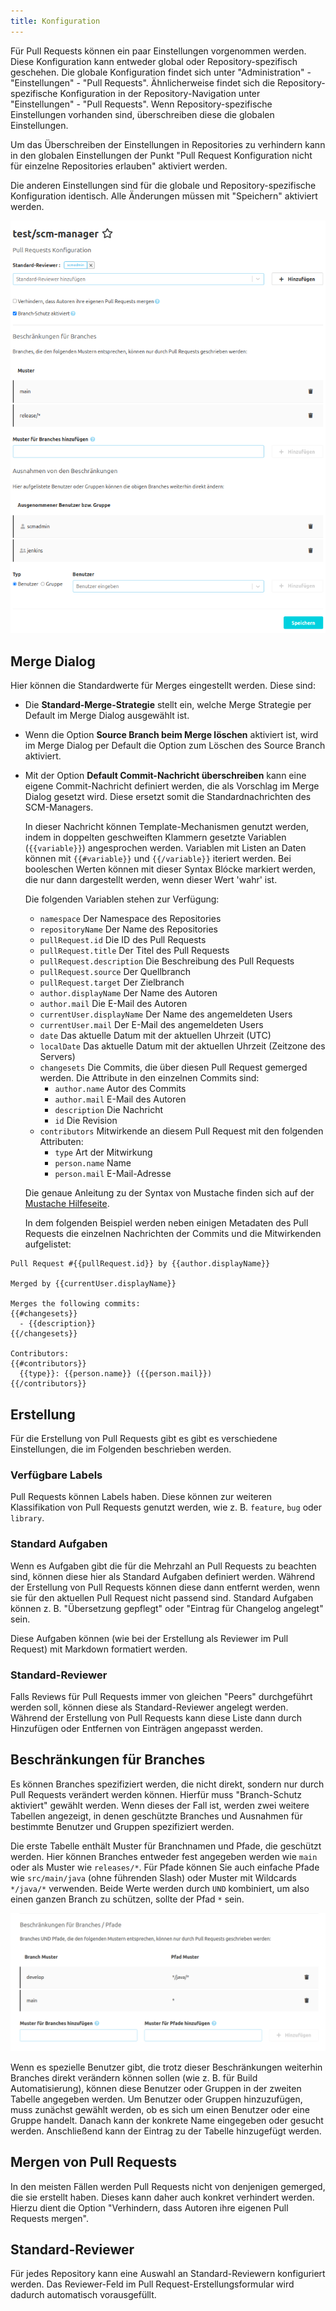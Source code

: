 ```yaml
---
title: Konfiguration
---
```


Für Pull Requests können ein paar Einstellungen vorgenommen werden.
Diese Konfiguration kann entweder global oder Repository-spezifisch geschehen. Die globale Konfiguration
findet sich unter "Administration" - "Einstellungen" - "Pull Requests". Ähnlicherweise findet sich die
Repository-spezifische Konfiguration in der Repository-Navigation unter "Einstellungen" - "Pull Requests".
Wenn Repository-spezifische Einstellungen vorhanden sind, überschreiben diese die globalen Einstellungen.

Um das Überschreiben der Einstellungen in Repositories zu verhindern kann in den globalen Einstellungen der
Punkt "Pull Request Konfiguration nicht für einzelne Repositories erlauben" aktiviert werden.

Die anderen Einstellungen sind für die globale und Repository-spezifische Konfiguration identisch.
Alle Änderungen müssen mit "Speichern" aktiviert werden.

![Konfiguration für Pull Requests](assets/pull_request_configuration.png)

## Merge Dialog

Hier können die Standardwerte für Merges eingestellt werden. Diese sind:

  - Die **Standard-Merge-Strategie** stellt ein, welche Merge Strategie per Default im Merge Dialog ausgewählt ist.
  - Wenn die Option **Source Branch beim Merge löschen** aktiviert ist, wird im Merge Dialog per Default die Option
    zum Löschen des Source Branch aktiviert.
  - Mit der Option **Default Commit-Nachricht überschreiben** kann eine eigene Commit-Nachricht definiert werden, die
    als Vorschlag im Merge Dialog gesetzt wird. Diese ersetzt somit die Standardnachrichten des SCM-Managers.
    
    In dieser Nachricht können Template-Mechanismen genutzt werden, indem in doppelten geschweiften Klammern gesetzte
    Variablen (`{{variable}}`) angesprochen werden. Variablen mit Listen an Daten können mit `{{#variable}}` und
    `{{/variable}}` iteriert werden. Bei booleschen Werten können mit dieser Syntax Blócke markiert werden, die nur
    dann dargestellt werden, wenn dieser Wert 'wahr' ist.
    
    Die folgenden Variablen stehen zur Verfügung:
    - `namespace` Der Namespace des Repositories
    - `repositoryName` Der Name des Repositories
    - `pullRequest.id` Die ID des Pull Requests
    - `pullRequest.title` Der Titel des Pull Requests
    - `pullRequest.description` Die Beschreibung des Pull Requests
    - `pullRequest.source` Der Quellbranch
    - `pullRequest.target` Der Zielbranch
    - `author.displayName` Der Name des Autoren
    - `author.mail` Die E-Mail des Autoren
    - `currentUser.displayName` Der Name des angemeldeten Users
    - `currentUser.mail` Der E-Mail des angemeldeten Users
    - `date` Das aktuelle Datum mit der aktuellen Uhrzeit (UTC)
    - `localDate` Das aktuelle Datum mit der aktuellen Uhrzeit (Zeitzone des Servers)
    - `changesets` Die Commits, die über diesen Pull Request gemerged werden. Die Attribute in den einzelnen Commits sind:
      - `author.name` Autor des Commits
      - `author.mail` E-Mail des Autoren
      - `description` Die Nachricht
      - `id` Die Revision
    - `contributors` Mitwirkende an diesem Pull Request mit den folgenden Attributen:
      - `type` Art der Mitwirkung
      - `person.name` Name
      - `person.mail` E-Mail-Adresse
    
    Die genaue Anleitung zu der Syntax von Mustache finden sich auf der [Mustache Hilfeseite](https://mustache.github.io/).
    
    In dem folgenden Beispiel werden neben einigen Metadaten des Pull Requests die einzelnen Nachrichten der Commits und
    die Mitwirkenden aufgelistet:
    
```
Pull Request #{{pullRequest.id}} by {{author.displayName}}

Merged by {{currentUser.displayName}}

Merges the following commits:
{{#changesets}}
  - {{description}}
{{/changesets}}

Contributors:
{{#contributors}}
  {{type}}: {{person.name}} ({{person.mail}})
{{/contributors}}
```

## Erstellung

Für die Erstellung von Pull Requests gibt es gibt es verschiedene Einstellungen, die im Folgenden beschrieben werden.

### Verfügbare Labels

Pull Requests können Labels haben. Diese können zur weiteren Klassifikation von Pull Requests genutzt werden,
wie z. B. `feature`, `bug`  oder `library`.

### Standard Aufgaben

Wenn es Aufgaben gibt die für die Mehrzahl an Pull Requests zu beachten sind, können diese
hier als Standard Aufgaben definiert werden. Während der Erstellung von Pull Requests können
diese dann entfernt werden, wenn sie für den aktuellen Pull Request nicht passend sind.
Standard Aufgaben können z. B. "Übersetzung gepflegt" oder "Eintrag für Changelog angelegt" sein.

Diese Aufgaben können (wie bei der Erstellung als Reviewer im Pull Request) mit Markdown formatiert werden.

### Standard-Reviewer

Falls Reviews für Pull Requests immer von gleichen "Peers" durchgeführt werden soll, können diese
als Standard-Reviewer angelegt werden. Während der Erstellung von Pull Requests kann diese Liste dann
durch Hinzufügen oder Entfernen von Einträgen angepasst werden.

## Beschränkungen für Branches

Es können Branches spezifiziert werden, die nicht direkt, sondern nur durch Pull Requests verändert werden können.
Hierfür muss "Branch-Schutz aktiviert" gewählt werden. Wenn dieses der Fall ist, werden zwei weitere Tabellen
angezeigt, in denen geschützte Branches und Ausnahmen für bestimmte Benutzer und Gruppen spezifiziert werden.

Die erste Tabelle enthält Muster für Branchnamen und Pfade, die geschützt werden. Hier können Branches entweder fest
angegeben werden wie `main` oder als Muster wie `releases/*`. 
Für Pfade können Sie auch einfache Pfade wie `src/main/java` (ohne führenden Slash) oder Muster mit Wildcards `*/java/*` verwenden.
Beide Werte werden durch `UND` kombiniert, um also einen ganzen Branch zu schützen, sollte der Pfad `*` sein.

![Branch Beschränkungen](assets/branch_restrictions.png)

Wenn es spezielle Benutzer gibt, die trotz dieser Beschränkungen weiterhin Branches direkt verändern können sollen
(wie z. B. für Build Automatisierung), können diese Benutzer oder Gruppen in der zweiten Tabelle angegeben werden.
Um Benutzer oder Gruppen hinzuzufügen, muss zunächst gewählt werden, ob es sich um einen Benutzer oder eine Gruppe
handelt. Danach kann der konkrete Name eingegeben oder gesucht werden. Anschließend kann der Eintrag zu der Tabelle
hinzugefügt werden.

## Mergen von Pull Requests

In den meisten Fällen werden Pull Requests nicht von denjenigen gemerged, die sie erstellt haben. Dieses kann
daher auch konkret verhindert werden. Hierzu dient die Option "Verhindern, dass Autoren ihre eigenen Pull
Requests mergen".

## Standard-Reviewer

Für jedes Repository kann eine Auswahl an Standard-Reviewern konfiguriert werden.
Das Reviewer-Feld im Pull Request-Erstellungsformular wird dadurch automatisch vorausgefüllt.

